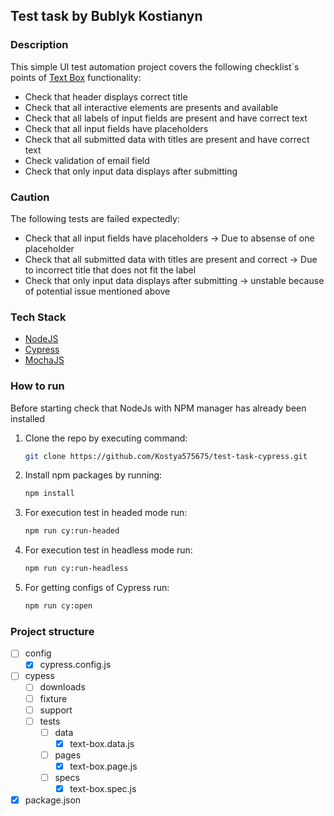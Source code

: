 ## Test task by Bublyk Kostianyn

### Description
This simple UI test automation project covers the following checklist`s points of [Text Box](https://demoqa.com/text-box) functionality:
* Check that header displays correct title
* Check that all interactive elements are presents and available
* Check that all labels of input fields are present and have correct text
* Check that all input fields have placeholders
* Check that all submitted data with titles are present and have correct text
* Check validation of email field
* Check that only input data displays after submitting

### Caution
The following tests are failed expectedly:
* Check that all input fields have placeholders -> Due to absense of one placeholder
* Check that all submitted data with titles are present and correct -> Due to incorrect title that does not fit the label
* Check that only input data displays after submitting -> unstable because of potential issue mentioned above

### Tech Stack
* [NodeJS](https://nodejs.org/)
* [Cypress](https://www.cypress.io/)
* [MochaJS](https://mochajs.org/)

### How to run
Before starting check that NodeJs with NPM manager has already been installed
1. Clone the repo by executing command:
   ```sh
   git clone https://github.com/Kostya575675/test-task-cypress.git
   ```
2. Install npm packages by running:
   ```sh
   npm install
   ```
3. For execution test in headed mode run:
   ```sh
   npm run cy:run-headed
   ```
4. For execution test in headless mode run:
   ```sh
   npm run cy:run-headless
   ```
5. For getting configs of Cypress run:
   ```sh
   npm run cy:open
   ```

### Project structure
- [ ] config
    - [x] cypress.config.js
- [ ] cypess
    - [ ] downloads
    - [ ] fixture
    - [ ] support
    - [ ] tests
        - [ ] data
            - [x] text-box.data.js
        - [ ] pages
            - [x] text-box.page.js
        - [ ] specs
            - [x] text-box.spec.js
- [x] package.json
